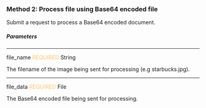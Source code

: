 <h3 className="h3-title" id="base-64-new-api-docs">Method 2: Process file using Base64 encoded file</h3>


<p className="p-text">Submit a request to process a Base64 encoded document.</p>

<h5 className="h5-title">Parameters</h5>

---
<span className="parameter-text">file_name</span> <span style="color: #FFC56D;font-size: 14px" className="parameter-info">REQUIRED</span> <span className="parameter-info">String</span>

<p className="p-text">The filename of the image being sent for processing (e.g starbucks.jpg).</p>

---

<span className="parameter-text">file_data</span> <span style="color: #FFC56D;font-size: 14px" className="parameter-info">REQUIRED</span> <span className="parameter-info">File</span>

<p className="p-text">The Base64 encoded file being sent for processing.</p>
